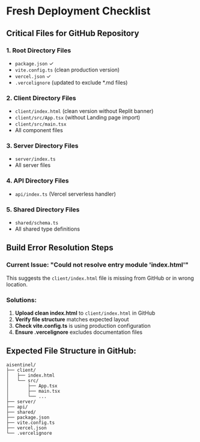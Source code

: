 # Fresh Deployment Checklist

## Critical Files for GitHub Repository

### 1. Root Directory Files
- `package.json` ✓
- `vite.config.ts` (clean production version)
- `vercel.json` ✓
- `.vercelignore` (updated to exclude *.md files)

### 2. Client Directory Files
- `client/index.html` (clean version without Replit banner)
- `client/src/App.tsx` (without Landing page import)
- `client/src/main.tsx`
- All component files

### 3. Server Directory Files
- `server/index.ts`
- All server files

### 4. API Directory Files
- `api/index.ts` (Vercel serverless handler)

### 5. Shared Directory Files
- `shared/schema.ts`
- All shared type definitions

## Build Error Resolution Steps

### Current Issue: "Could not resolve entry module 'index.html'"
This suggests the `client/index.html` file is missing from GitHub or in wrong location.

### Solutions:
1. **Upload clean index.html** to `client/index.html` in GitHub
2. **Verify file structure** matches expected layout
3. **Check vite.config.ts** is using production configuration
4. **Ensure .vercelignore** excludes documentation files

## Expected File Structure in GitHub:
```
aisentinel/
├── client/
│   ├── index.html
│   └── src/
│       ├── App.tsx
│       ├── main.tsx
│       └── ...
├── server/
├── api/
├── shared/
├── package.json
├── vite.config.ts
├── vercel.json
└── .vercelignore
```
